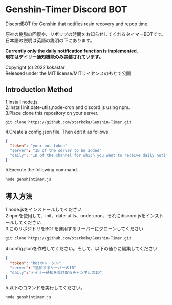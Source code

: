 # Genshin-Timer Discord BOT
DiscordBOT for Genshin that notifies resin recovery and repop time.  

原神の樹脂の回復や、リポップの時間をお知らせしてくれるタイマーBOTです。  
日本語の説明は英語の説明の下にあります。  

**Currently only the daily notification function is implemented.  
現在はデイリー通知機能のみ実装されています。**

Copyright (c) 2022 kokastar  
Released under the MIT license/MITライセンスのもとで公開  

## Introduction Method
1.Install node.js.  
2.Install init,date-utils,node-cron and discord.js using npm.  
3.Place clone this repository on your server.  
```
git clone https://github.com/starkoka/Genshin-Timer.git
```
4.Create a config.json file. Then edit it as follows  
```js:config.json
{
  "token": "your bot token"
  "server": "ID of the server to be added"
  "daily": "ID of the channel for which you want to receive daily notifications"
}
```
5.Execute the following command.
```
node genshintimer.js
```

## 導入方法
1.node.jsをインストールしてください  
2.npmを使用して、init、date-utils、node-cron、それにdiscord.jsをインストールしてください  
3.このリポジトリをBOTを運用するサーバーにクローンしてください
```
git clone https://github.com/starkoka/Genshin-Timer.git
```
4.config.jsonを作成してください。そして、以下の通りに編集してください
```javascript:config.json
{
  "token": "botのトークン"
  "server": "追加するサーバーのID"
  "daily":"デイリー通知を受け取るチャンネルのID"
}
```
5.以下のコマンドを実行してください。
```
node genshintimer.js
```
